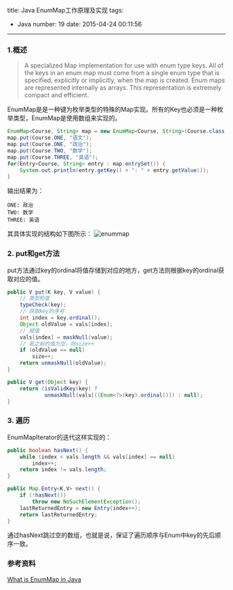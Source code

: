 title: Java EnumMap工作原理及实现
tags:
  - Java
number: 19
date: 2015-04-24 00:11:56
---

### 1.概述

> A specialized Map implementation for use with enum type keys. All of the keys in an enum map must come from a single enum type that is specified, explicitly or implicitly, when the map is created. Enum maps are represented internally as arrays. This representation is extremely compact and efficient.

EnumMap是是一种键为枚举类型的特殊的Map实现。所有的Key也必须是一种枚举类型，EnumMap是使用数组来实现的。

``` java
EnumMap<Course, String> map = new EnumMap<Course, String>(Course.class);
map.put(Course.ONE, "语文");
map.put(Course.ONE, "政治");
map.put(Course.TWO, "数学");
map.put(Course.THREE, "英语");
for(Entry<Course, String> entry : map.entrySet()) {
    System.out.println(entry.getKey() + ": " + entry.getValue());
}
```

输出结果为：

```
ONE: 政治
TWO: 数学
THREE: 英语
```

其具体实现的结构如下图所示：
![enummap](https://cloud.githubusercontent.com/assets/1736354/7323140/1dc9a734-eadf-11e4-96f8-8df820f64590.png)
### 2. put和get方法

put方法通过key的ordinal将值存储到对应的地方，get方法则根据key的ordinal获取对应的值。

``` java
public V put(K key, V value) {
    // 类型检查
    typeCheck(key);
    // 获取key的序号
    int index = key.ordinal();
    Object oldValue = vals[index];
    // 赋值
    vals[index] = maskNull(value);
    // 若之前的值为空，则size++
    if (oldValue == null)
        size++;
    return unmaskNull(oldValue);
}

public V get(Object key) {
    return (isValidKey(key) ?
            unmaskNull(vals[((Enum<?>)key).ordinal()]) : null);
}
```
### 3. 遍历

EnumMapIterator的迭代这样实现的：

``` java
public boolean hasNext() {
    while (index < vals.length && vals[index] == null)
        index++;
    return index != vals.length;
}

public Map.Entry<K,V> next() {
    if (!hasNext())
        throw new NoSuchElementException();
    lastReturnedEntry = new Entry(index++);
    return lastReturnedEntry;
}
```

通过hasNext跳过空的数组，也就是说，保证了遍历顺序与Enum中key的先后顺序一致。
### 参考资料

[What is EnumMap in Java](http://javarevisited.blogspot.jp/2012/09/what-is-enummap-in-java-example-tutorial.html)
